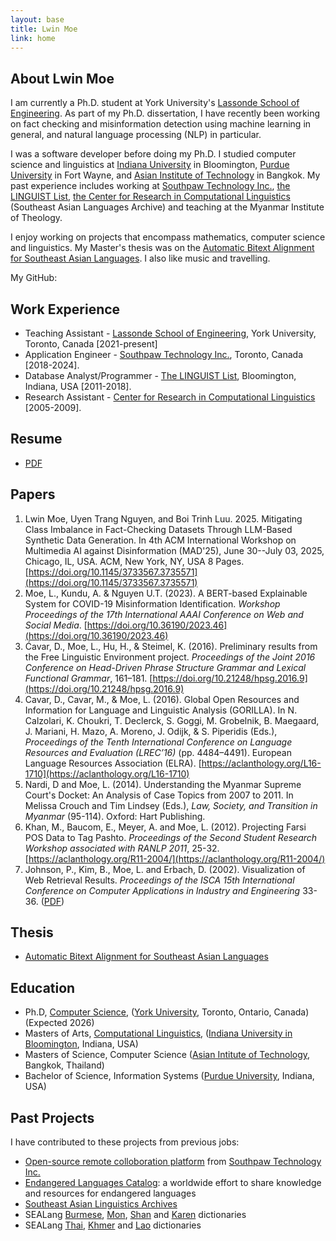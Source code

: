 ```yaml
---
layout: base
title: Lwin Moe
link: home
---
```



## About Lwin Moe

I am currently a Ph.D. student at York University's [Lassonde School of Engineering](https://eecs.lassonde.yorku.ca/). As part of my Ph.D. dissertation, I have recently been working on fact checking and misinformation detection using machine learning in general, and natural language processing (NLP) in particular.

I was a software developer before doing my Ph.D. I studied computer science and linguistics at [Indiana University](http://iub.edu/) in Bloomington, [Purdue University](https://www.pfw.edu/) in Fort Wayne, and [Asian Institute of Technology](https://www.ait.ac.th/) in Bangkok. My past experience includes working at [Southpaw Technology Inc.](https://southpawtech.com/), [the LINGUIST List](https://linguistlist.org/), [the Center for Research in Computational Linguistics](http://sealang.net/) (Southeast Asian Languages Archive) and teaching at the Myanmar Institute of Theology.

I enjoy working on projects that encompass mathematics, computer science and linguistics. My Master's thesis was on the [Automatic Bitext Alignment for Southeast Asian Languages](/static/docs/lwinmoe-thesis.pdf). I also like music and travelling.

My GitHub: <a href="https://github.com/lwinmoe" role="button"><i class="fab fa-github"></i></a>


## Work Experience

- Teaching Assistant - [Lassonde School of Engineering](https://eecs.lassonde.yorku.ca/), York University, Toronto, Canada [2021-present]
- Application Engineer - [Southpaw Technology Inc.](https://southpawtech.com/), Toronto, Canada [2018-2024].
- Database Analyst/Programmer - [The LINGUIST List](https://linguistlist.org), Bloomington, Indiana, USA [2011-2018].
- Research Assistant - [Center for Research in Computational Linguistics](http://www.sealang.net/) [2005-2009].


## Resume

- [PDF](/static/docs/lwinmoe_resume.pdf)


## Papers

1.  Lwin Moe, Uyen Trang Nguyen, and Boi Trinh Luu. 2025. Mitigating Class Imbalance in Fact-Checking Datasets Through LLM-Based Synthetic Data Generation. In 4th ACM International Workshop on Multimedia AI against Disinformation (MAD'25), June 30--July 03, 2025, Chicago, IL, USA. ACM, New York, NY, USA 8 Pages. [https://doi.org/10.1145/3733567.3735571](https://doi.org/10.1145/3733567.3735571)
1. Moe, L., Kundu, A. & Nguyen U.T. (2023). A BERT-based Explainable System for COVID-19 Misinformation Identification. *Workshop Proceedings of the 17th International AAAI Conference on Web and Social Media*. [https://doi.org/10.36190/2023.46](https://doi.org/10.36190/2023.46)
1. Ćavar, D., Moe, L., Hu, H., & Steimel, K. (2016). Preliminary results from the Free Linguistic Environment project. *Proceedings of the Joint 2016 Conference on Head-Driven Phrase Structure Grammar and Lexical Functional Grammar*, 161–181. [https://doi.org/10.21248/hpsg.2016.9](https://doi.org/10.21248/hpsg.2016.9)
1. Cavar, D., Cavar, M., & Moe, L. (2016). Global Open Resources and Information for Language and Linguistic Analysis (GORILLA). In N. Calzolari, K. Choukri, T. Declerck, S. Goggi, M. Grobelnik, B. Maegaard, J. Mariani, H. Mazo, A. Moreno, J. Odijk, & S. Piperidis (Eds.), *Proceedings of the Tenth International Conference on Language Resources and Evaluation (LREC’16)* (pp. 4484–4491). European Language Resources Association (ELRA). [https://aclanthology.org/L16-1710](https://aclanthology.org/L16-1710)
1. Nardi, D and Moe, L. (2014). Understanding the Myanmar Supreme Court's Docket: An Analysis of Case Topics from 2007 to 2011. In Melissa Crouch and Tim Lindsey (Eds.), *Law, Society, and Transition in Myanmar* (95-114). Oxford: Hart Publishing.
1. Khan, M., Baucom, E., Meyer, A. and Moe, L. (2012). Projecting Farsi POS Data to Tag Pashto. *Proceedings of the Second Student Research Workshop associated with RANLP 2011*, 25-32. [https://aclanthology.org/R11-2004/](https://aclanthology.org/R11-2004/)
1. Johnson, P., Kim, B., Moe, L. and Erbach, D. (2002). Visualization of Web Retrieval Results. *Proceedings of the ISCA 15th International Conference on Computer Applications in Industry and Engineering* 33-36. ([PDF](/static/docs/Visualization_of_Web_Retrieval_Results.pdf))


## Thesis
- [Automatic Bitext Alignment for Southeast Asian Languages](/static/docs/lwinmoe-thesis.pdf)


## Education

- Ph.D, [Computer Science](https://eecs.lassonde.yorku.ca/), ([York University](https://www.yorku.ca/), Toronto, Ontario, Canada) (Expected 2026)
- Masters of Arts, [Computational Linguistics](https://cl.indiana.edu/), ([Indiana University in Bloomington](https://www.indiana.edu/), Indiana, USA)
- Masters of Science, Computer Science ([Asian Intitute of Technology](https://www.ait.ac.th/), Bangkok, Thailand)
- Bachelor of Science, Information Systems ([Purdue University](https://www.purdue.edu/), Indiana, USA)


## Past Projects

I have contributed to these projects from previous jobs:

- [Open-source remote colloboration platform](https://github.com/Southpaw-TACTIC/TACTIC) from [Southpaw Technology Inc.](https://southpawtech.com/)
- [Endangered Languages Catalog](http://endangeredlanguages.com/): a worldwide effort to share knowledge and resources for endangered languages
- [Southeast Asian Linguistics Archives](http://sealang.net/sala)
- SEALang [Burmese](http://sealang.net/burmese/), [Mon](http://sealang.net/mon/), [Shan](http://sealang.net/shan/) and [Karen](http://sealang.net/karen/dictionary.htm) dictionaries
- SEALang [Thai](http://sealang.net/thai/), [Khmer](http://sealang.net/khmer) and [Lao](http://sealang.net/lao/) dictionaries

